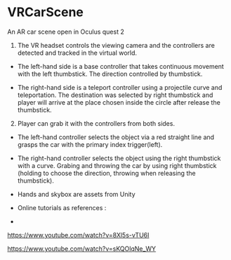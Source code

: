 # VRCarScene
An AR car scene open in Oculus quest 2

1. The VR headset controls the viewing camera and the controllers are detected and tracked in the 
virtual world.
	
  - The left-hand side is a base controller that takes continuous movement with the left thumbstick. The direction controlled by thumbstick.

  - The right-hand side is a teleport controller using a projectile curve and teleportation. The destination was selected by right thumbstick and player will arrive at the place chosen inside the circle after release the thumbstick. 

2. Player can grab it with the controllers from both sides. 
	
  - The left-hand controller selects the object via a red straight line and grasps the car with the primary index trigger(left). 
  
  
  - The right-hand controller selects the object using the right thumbstick with a curve. Grabing and throwing the car  by using right thumbstick (holding to choose the direction, throwing when releasing the thumbstick).

- Hands and skybox are assets from Unity 
- Online tutorials as references :
- 
https://www.youtube.com/watch?v=8Xl5s-vTU6I

https://www.youtube.com/watch?v=sKQOlqNe_WY


